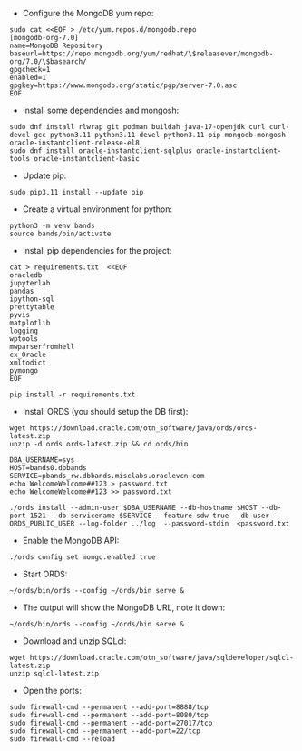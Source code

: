 * Configure the MongoDB yum repo:

```
sudo cat <<EOF > /etc/yum.repos.d/mongodb.repo
[mongodb-org-7.0]
name=MongoDB Repository
baseurl=https://repo.mongodb.org/yum/redhat/\$releasever/mongodb-org/7.0/\$basearch/
gpgcheck=1
enabled=1
gpgkey=https://www.mongodb.org/static/pgp/server-7.0.asc
EOF
```

* Install some dependencies and mongosh:

```
sudo dnf install rlwrap git podman buildah java-17-openjdk curl curl-devel gcc python3.11 python3.11-devel python3.11-pip mongodb-mongosh oracle-instantclient-release-el8
sudo dnf install oracle-instantclient-sqlplus oracle-instantclient-tools oracle-instantclient-basic

```

* Update pip:

```
sudo pip3.11 install --update pip
```

* Create a virtual environment for python:
```
python3 -m venv bands
source bands/bin/activate
```

* Install pip dependencies for the project:

```
cat > requirements.txt  <<EOF
oracledb
jupyterlab
pandas
ipython-sql
prettytable
pyvis
matplotlib
logging
wptools
mwparserfromhell
cx_Oracle
xmltodict
pymongo
EOF

pip install -r requirements.txt
```

* Install ORDS (you should setup the DB first):

```
wget https://download.oracle.com/otn_software/java/ords/ords-latest.zip
unzip -d ords ords-latest.zip && cd ords/bin

DBA_USERNAME=sys
HOST=bands0.dbbands
SERVICE=pbands_rw.dbbands.misclabs.oraclevcn.com
echo WelcomeWelcome##123 > password.txt
echo WelcomeWelcome##123 >> password.txt

./ords install --admin-user $DBA_USERNAME --db-hostname $HOST --db-port 1521 --db-servicename $SERVICE --feature-sdw true --db-user ORDS_PUBLIC_USER --log-folder ../log  --password-stdin  <password.txt
```

* Enable the MongoDB API:
```
./ords config set mongo.enabled true
```

* Start ORDS:
```
~/ords/bin/ords --config ~/ords/bin serve &
```

* The output will show the MongoDB URL, note it down:
```
~/ords/bin/ords --config ~/ords/bin serve &
```

* Download and unzip SQLcl:
```
wget https://download.oracle.com/otn_software/java/sqldeveloper/sqlcl-latest.zip
unzip sqlcl-latest.zip
```

* Open the ports:

```
sudo firewall-cmd --permanent --add-port=8888/tcp
sudo firewall-cmd --permanent --add-port=8080/tcp
sudo firewall-cmd --permanent --add-port=27017/tcp
sudo firewall-cmd --permanent --add-port=22/tcp
sudo firewall-cmd --reload
```

